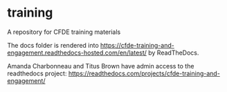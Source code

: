 # training

A repository for CFDE training materials

The docs folder is rendered into https://cfde-training-and-engagement.readthedocs-hosted.com/en/latest/ by ReadTheDocs.



Amanda Charbonneau and Titus Brown have admin access to the readthedocs project: https://readthedocs.com/projects/cfde-training-and-engagement/
